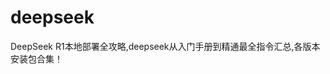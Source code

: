 # deepseek
DeepSeek R1本地部署全攻略,deepseek从入门手册到精通最全指令汇总,各版本安装包合集！
<!DOCTYPE html>
<html lang="zh-CN">
<head>
    <meta charset="UTF-8">
    <meta name="viewport" content="width=device-width, initial-scale=1.0">
    <title>DeepSeek R1 完全指南</title>
    <link href="https://cdn.jsdelivr.net/npm/bootstrap@5.3.0/dist/css/bootstrap.min.css" rel="stylesheet">
    <style>
        :root {
            --deepseek-blue: #1a73e8;
            --deepseek-gradient: linear-gradient(135deg, #1a73e8 0%, #0d47a1 100%);
        }

        body {
            font-family: 'Segoe UI', system-ui, -apple-system, sans-serif;
            padding-top: 60px;
        }

        .navbar {
            box-shadow: 0 2px 4px rgba(0,0,0,0.1);
            background: var(--deepseek-gradient);
        }

        .jumbotron {
            background: var(--deepseek-gradient);
            color: white;
            padding: 4rem 2rem;
            margin-bottom: 2rem;
        }

        .feature-card {
            transition: transform 0.3s;
            border: none;
            box-shadow: 0 4px 6px rgba(0,0,0,0.1);
        }

        .feature-card:hover {
            transform: translateY(-5px);
        }

        .code-snippet {
            background: #f8f9fa;
            border-radius: 8px;
            padding: 1rem;
            font-family: 'SFMono-Regular', Consolas, 'Liberation Mono', Menlo, monospace;
        }

        .version-badge {
            background-color: var(--deepseek-blue);
        }

        .section-anchor {
            scroll-margin-top: 80px;
        }
    </style>
</head>
<body>
    <!-- 导航栏 -->
    <nav class="navbar navbar-expand-lg navbar-dark fixed-top">
        <div class="container">
            <a class="navbar-brand" href="#">DeepSeek R1</a>
            <button class="navbar-toggler" type="button" data-bs-toggle="collapse" data-bs-target="#navbarNav">
                <span class="navbar-toggler-icon"></span>
            </button>
            <div class="collapse navbar-collapse" id="navbarNav">
                <ul class="navbar-nav ms-auto">
                    <li class="nav-item"><a class="nav-link" href="#deploy">部署指南</a></li>
                    <li class="nav-item"><a class="nav-link" href="#commands">指令手册</a></li>
                    <li class="nav-item"><a class="nav-link" href="#downloads">安装包</a></li>
                </ul>
            </div>
        </div>
    </nav>

    <!-- 头部横幅 -->
    <header class="jumbotron">
        <div class="container text-center">
            <h1 class="display-4 mb-4">DeepSeek R1 完全指南</h1>
            <img src="assets/header-image.png" alt="DeepSeek R1 架构图" class="img-fluid rounded-3" style="max-height: 400px;">
        </div>
    </header>

    <!-- 主要内容 -->
    <main class="container">
        <!-- 部署指南 -->
        <section id="deploy" class="section-anchor mb-5">
            <h2 class="mb-4">📦 本地部署全攻略</h2>
            <div class="row g-4">
                <div class="col-md-6">
                    <div class="feature-card card h-100 p-3">
                        <img src="assets/deploy-step1.png" class="card-img-top" alt="环境准备">
                        <div class="card-body">
                            <h5>1. 环境准备</h5>
                            <p>系统要求：</p>
                            <ul>
                                <li>Python ≥ 3.8</li>
                                <li>CUDA 11.6+</li>
                                <li>Docker 20.10+</li>
                            </ul>
                            <div class="code-snippet">
                                <code>conda create -n deepseek python=3.9</code>
                            </div>
                        </div>
                    </div>
                </div>
                <div class="col-md-6">
                    <div class="feature-card card h-100 p-3">
                        <img src="assets/deploy-step2.png" class="card-img-top" alt="安装流程">
                        <div class="card-body">
                            <h5>2. 安装流程</h5>
                            <p>使用官方安装脚本：</p>
                            <div class="code-snippet mb-3">
                                <code>curl -sSL https://install.deepseek.com | bash</code>
                            </div>
                            <p>验证安装：</p>
                            <div class="code-snippet">
                                <code>deepseek --version</code>
                            </div>
                        </div>
                    </div>
                </div>
            </div>
        </section>

        <!-- 指令手册 -->
        <section id="commands" class="section-anchor mb-5">
            <h2 class="mb-4">📚 核心指令手册</h2>
            <div class="table-responsive">
                <table class="table table-hover">
                    <thead class="table-dark">
                        <tr>
                            <th>指令</th>
                            <th>参数</th>
                            <th>说明</th>
                        </tr>
                    </thead>
                    <tbody>
                        <tr>
                            <td><code>deepseek init</code></td>
                            <td>--model <em>MODEL_NAME</em></td>
                            <td>初始化模型配置</td>
                        </tr>
                        <tr>
                            <td><code>deepseek train</code></td>
                            <td>--config <em>PATH</em></td>
                            <td>启动训练流程</td>
                        </tr>
                        <!-- 更多指令行 -->
                    </tbody>
                </table>
            </div>
        </section>

        <!-- 安装包下载 -->
        <section id="downloads" class="section-anchor mb-5">
            <h2 class="mb-4">📦 版本下载中心</h2>
            <div class="row g-4">
                <div class="col-md-4">
                    <div class="card h-100">
                        <div class="card-body">
                            <h5 class="card-title">稳定版 v1.2.3</h5>
                            <span class="badge version-badge">推荐</span>
                            <ul class="mt-2">
                                <li>发布日期：2024-03-15</li>
                                <li>文件大小：856MB</li>
                                <li>SHA256：a1b2c3...d4e5f6</li>
                            </ul>
                            <a href="#" class="btn btn-primary">下载</a>
                        </div>
                    </div>
                </div>
                <!-- 更多版本卡片 -->
            </div>
        </section>
    </main>

    <!-- 页脚 -->
    <footer class="bg-dark text-light py-4 mt-5">
        <div class="container text-center">
            <p>© 2024 DeepSeek 开发者社区 | 问题反馈：support@deepseek.com</p>
            <div class="social-links">
                <a href="#" class="text-light mx-2">GitHub</a>
                <a href="#" class="text-light mx-2">文档中心</a>
                <a href="#" class="text-light mx-2">开发者论坛</a>
            </div>
        </div>
    </footer>

    <script src="https://cdn.jsdelivr.net/npm/bootstrap@5.3.0/dist/js/bootstrap.bundle.min.js"></script>
</body>
</html>
